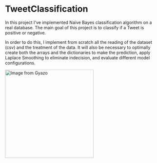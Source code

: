 # TweetClassification
In this project I've implemented Naïve Bayes classification algorithm on a
real database. The main goal of this project is to classify if a Tweet is positive or negative.

In order to do this, I implement from scratch all the reading of the dataset (csv) and the treatment of the data.
It will also be necessary to optimally create both the arrays and the
dictionaries to make the prediction, apply Laplace Smoothing to eliminate indecision, and
evaluate different model configurations.

<a href="https://gyazo.com/09c230605af966dc7d35e1f95a3ebe51"><img src="https://i.gyazo.com/09c230605af966dc7d35e1f95a3ebe51.png" alt="Image from Gyazo" width="290"/></a>
